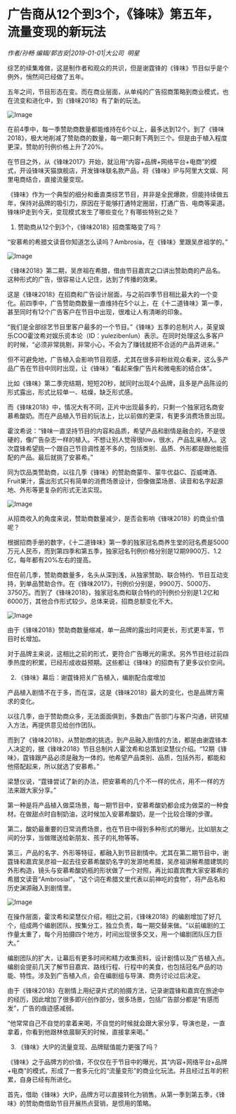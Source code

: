 # 广告商从12个到3个，《锋味》第五年，流量变现的新玩法

*作者/孙畅 编辑/郭吉安|2019-01-01|大公司 
                                                明星*

综艺的续集难做，这是制作者和观众的共识，但是谢霆锋的《锋味》节目似乎是个例外，悄然间已经做了五年。

五年之间，节目形态在变。而在商业层面，从单纯的广告招商策略到商业模式，也在流变和进化中，到《锋味2018》有了新的玩法。

![Image](https://mmbiz.qpic.cn/mmbiz_gif/jNZszpkibXxicz4KYBgUZG6LTkvjIs69ZFoMQBJHfKejxq9ibkoBaT5icTyib4PbibPl7PPOmMPILcTlY5GeMSOZwdVg/640?wx_fmt=gif&tp=webp&wxfrom=5&wx_lazy=1)

在前4季中，每一季赞助商数量都能维持在6个以上，最多达到12个。到了《锋味2018》，极大地削减了赞助商的数量，每一期只剩下两到三个。但是由于植入程度更深，赞助的刊例价格上升了20%。

在节目之外，从《锋味2017》开始，就沿用“内容+品牌+网络平台+电商”的模式，开设锋味天猫旗舰店，开发锋味联名款产品，将《锋味》IP与阿里大文娱、阿里电商结合，直接流量变现。

《锋味》作为一个典型的细分和垂直类综艺节目，并非是全民爆款，但能持续做五年，保持对品牌的吸引力，原因在于能够打通特定圈层，打通广告、电商等渠道。锋味IP走到今天，变现模式发生了哪些变化？有哪些特别之处？

1. 赞助商从12个到3个，《锋味2018》招商策略变了吗？

“安慕希的希腊文读音你知道怎么读吗？Ambrosia，在《锋味》里跟吴彦祖学的。”

![Image](https://mmbiz.qpic.cn/mmbiz_gif/jNZszpkibXxicz4KYBgUZG6LTkvjIs69ZF0biaJs6eKYickpqN03CWSnzkxMGOU2WD8P3t416rBAM2Qf2QUaNRdqibg/640?wx_fmt=gif&tp=webp&wxfrom=5&wx_lazy=1)

《锋味2018》第二期，吴彦祖在希腊，借由节目嘉宾之口讲出赞助商的产品名。这种形式的广告，很容易让人记住，达到了传播的效果。

这是《锋味2018》在招商和广告设计层面，与之前四季节目相比最大的一个变化。前四季中，广告赞助商数量一直维持在5个以上，在《十二道锋味》第一季，甚至同时有12个广告客户在节目中出现，很难让人有清晰的印象。

“我们是全部综艺节目里客户最多的一个节目。”《锋味》五季的总制片人，英皇娱乐COO霍汶希对娱乐资本论（ID：yulezibenlun）表示。在同时处理这么多客户的时候，“必须非常挑剔，非常小心，不会为了赚钱就把不合适的产品弄进来。”

但不可避免地，广告植入会影响节目观感，尤其在很多非粉丝观众看来，这么多产品广告在节目中同时出现，让《锋味》“看起来像广告片和微电影的结合体”。

比如《锋味》第二季完结期，短短20秒，就同时出现4个品牌，且多是产品陈设的形式露出，形式比较单一、枯燥，缺乏形式感。

而《锋味2018》中，情况大有不同，正片中出现最多的，只剩一个独家冠名商安慕希酸奶。而在产品植入节目的玩法上，比以前做的更深，有更多消费场景出现。

霍汶希说：“锋味一直坚持节目的内容和品质，希望产品和剧情是融合的，不是很硬的，像广告杂志一样的植入。不想让别人觉得很low，很水，产品乱来植入。这次霆锋希望挑一个跟自己节目调性差不多的，包括类别、品质、外形都是跟他能搭配的产品。最后就挑了安慕希。”

同为饮品类赞助商，以往几季《锋味》的赞助商蒙牛、蒙牛优益C、百威啤酒、Fruit果汁，露出形式只有简单的消费场景设计，但像做菜场景、读音和名字起源地、外形等更复杂的形式无法实现。

![Image](https://mmbiz.qpic.cn/mmbiz_gif/jNZszpkibXxicz4KYBgUZG6LTkvjIs69ZFubdYmXibnxvEFdPic1PAF1SLhSkKG13vEK3n3n4GsAiaLicFicCYhBOCRCA/640?wx_fmt=gif&tp=webp&wxfrom=5&wx_lazy=1)

从招商收入的角度来说，赞助商数量减少，是否会影响《锋味2018》的商业价值呢？

根据招商手册的数字，《十二道锋味》第一季的独家冠名商养生堂的冠名费是5000万元人民币，而到第四季和第五季，独家冠名刊例价格分别是12期9900万、1.2亿，每年都有20%左右的提高。

但在前几季，赞助商数量多，名头从深到浅，从独家赞助、联合特约、节目互动支持，到单品赞助合作。在《锋味2017》，刊例价分别是，9900万、5000万、3750万。而到了《锋味2018》，独家冠名商和联合特约的刊例价分别是1.2亿和6000万，其他合作形式较少。总体来说，招商总额变化不大。

![Image](https://mmbiz.qpic.cn/mmbiz_jpg/jNZszpkibXxicz4KYBgUZG6LTkvjIs69ZFn8feULmGPVkQpwicC7Mo37DXyETDbdmEgo3v3L8hYBpVY709zvCVVQQ/640?wx_fmt=jpeg&tp=webp&wxfrom=5&wx_lazy=1&wx_co=1)

由于《锋味2018》赞助商数量缩减，单一品牌的露出时间更长，形式更丰富，节目时长增加。

对于品牌主来说，这相比之前的形式，更符合广告曝光的需求。另外节目经过前四季热度的积累，已经形成收益预期。这些都让《锋味》的招商有了更多议价空间。

2. 《锋味》幕后：谢霆锋把关广告植入，编剧配合度增加

产品植入剧情不在于多，而在深，这是《锋味2018》最大的变化，也是品牌方需求的变化。

以往几季，由于赞助商众多，无法面面俱到，多数由广告部门与客户沟通，研究植入方法，再提供意见给创作团队。

而到了《锋味2018》，从赞助商的挑选，到产品融入剧情的方法，都是由谢霆锋本人决定的，据《锋味2018》节目总制片人霍汶希和总策划梁慧仪介绍。“12期《锋味》，霆锋跟产品必须是融为一体的。他希望产品类别、品质，包括外形，都能和他搭配起来，所以就选了安慕希。”

梁慧仪说，“霆锋尝试了新的办法，把安慕希的几个不一样的优点，用不一样的方法来跟大家分享。”

第一种是将产品植入做菜场景，每一期节目中，安慕希酸奶都会成为做菜的一种食材。在做甜点时自制奶油，这时候加入安慕希酸奶，是一个比较合理的步骤。

第二，酸奶最重要的日常消费场景，也在节目中得到多种形式的曝光，比如朋友之间的分享，当做赠送给新朋友、孩子的礼物等等。

第三，产品的名字、外形等特征，都融入到节目剧情中。尤其在第二期节目中，谢霆锋和嘉宾吴彦祖一起去往安慕希酸奶名字的发源地希腊，吴彦祖讲解希腊建筑的外形构造，镜头与安慕希酸奶瓶的形状做了一个对照，再比如嘉宾教大家安慕希的希腊文读音“Ambrosial”，“这个词在希腊文里代表以前神吃的食物”，将产品名和历史渊源融入到剧情里。

![Image](https://mmbiz.qpic.cn/mmbiz_gif/jNZszpkibXxicz4KYBgUZG6LTkvjIs69ZFMA8mUZpHd2FnLoNN7jEiaqpoQ5Lcnt5myxKr4BukHId22bCfSpMB8cQ/640?wx_fmt=gif&tp=webp&wxfrom=5&wx_lazy=1)

在操作层面，霍汶希和梁慧仪介绍，相比之前，《锋味2018》的编剧增加了好几个，组成两个编剧团队，按集分工，独立负责，每一期交替来做。“以前编剧的工作量太重了，每个月拍摄四个地方，时间出现很多交叉，用一个编剧团队压力巨大。”

编剧团队的扩大，让幕后有更多时间和精力收集资料，设计剧情以及广告植入点。编剧会提前几天了解节目嘉宾、路线行程、行程中的美食，也包括冠名产品的功能、特性。涉及到广告植入点，会在编剧组与导演、商务讨论过后决定。

由于《锋味2018》在剧情上用纪录片式的拍摄方法，记录谢霆锋和嘉宾在旅途中的经历，因此增加了很多即兴创作部分，很多场景，包括广告部分都是“有感而发”，广告的痕迹感减弱。

“他常常自己不自觉的拿着来喝，不自觉的时候就会跟大家分享，导演也是，一直拿着，你看到他跟林依晨聊天的时候，直接拿来喝。”

3. 《锋味》大IP的流量变现、品牌赋值能力更强了吗？

《锋味》之于品牌方的价值，不仅仅在于节目中的曝光，其“内容+网络平台+品牌+电商”的模式，形成了一套多元化的“流量变形”的商业化玩法。并且经过五年的积累，自身已经有所进化。

首先，借助《锋味》大IP，品牌方可以直接转化为销售。从第一季到第五季，《锋味》的赞助商借助节目开展热点营销，是惯用的策略。

<p style="margin-top: 0px; margin-bottom: 0px; padding: 0px; max-width: 100%; clear: both; min-height: 1em; color: rgb(51, 51, 51); font-family: -apple-system-font, Bl

